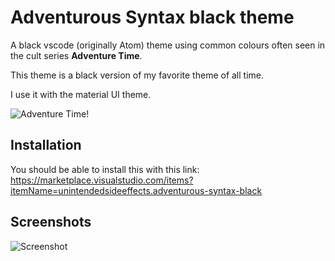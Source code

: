 # Adventurous Syntax black theme

A black vscode (originally Atom) theme using common colours often seen in the cult series **Adventure Time**.

This theme is a black version of my favorite theme of all time.

I use it with the material UI theme. 

![Adventure Time!](http://vignette4.wikia.nocookie.net/adventuretimewithfinnandjake/images/8/89/S4_E26_The_Lich's_head.PNG)

## Installation

You should be able to install this with this link:
https://marketplace.visualstudio.com/items?itemName=unintendedsideeffects.adventurous-syntax-black

## Screenshots

![Screenshot](https://github.com/Unintendedsideeffects/Adventurous-Syntax-Black/raw/master/screenshot.png)
